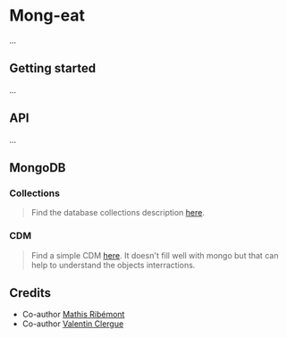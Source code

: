 # Mong-eat

...

## Getting started

...

## API

...

## MongoDB

### Collections

> Find the database collections description [here](./Documentation/Database/CDM.md).

### CDM

> Find a simple CDM [here](./Documentation/Database/CDM.md). 
> It doesn't fill well with mongo but that can help to understand the objects interractions.

## Credits

* Co-author [Mathis Ribémont](https://github.com/TEDDAC)
* Co-author [Valentin Clergue](https://github.com/HandyS11)